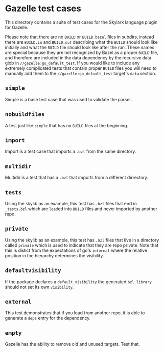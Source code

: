 # Gazelle test cases

This directory contains a suite of test cases for the Skylark language plugin
for Gazelle.

Please note that there are no `BUILD` or `BUILD.bazel` files in subdirs, instead
there are `BUILD.in` and `BUILD.out` describing what the `BUILD` should look
like initially and what the `BUILD` file should look like after the run. These
names are special because they are not recognized by Bazel as a proper `BUILD`
file, and therefore are included in the data dependency by the recursive data
glob in `//gazelle:go_default_test`. If you would like to include any extremely
complicated tests that contain proper `BUILD` files you will need to manually
add them to the `//gazelle:go_default_test` target's `data` section.

## `simple`

Simple is a base test case that was used to validate the parser.

## `nobuildfiles`

A test just like `simple` that has no `BUILD` files at the beginning.

## `import`

Import is a test case that imports a `.bzl` from the same directory.

## `multidir`

Multidir is a test that has a `.bzl` that imports from a different dirrectory.

## `tests`

Using the skylib as an example, this test has `.bzl` files that end in
`_tests.bzl` which are `load`ed into `BUILD` files and never imported by
another repo.

## `private`

Using the skylib as an example, this test has `.bzl` files that live in a
directory called `private` which is used to indicate that they are repo private.
Note that this is distict from the expectations of go's `internal` where the
relative position in the hierarchy determines the visibility.

## `defaultvisibility`

If the package declares a `default_visibility` the generated `bzl_library`
should not set its own `visibility`.

## `external`

This test demonstrates that if you load from another repo, it is able to
generate a `deps` entry for the dependency.

## `empty`

Gazelle has the ability to remove old and unused targets. Test that.
